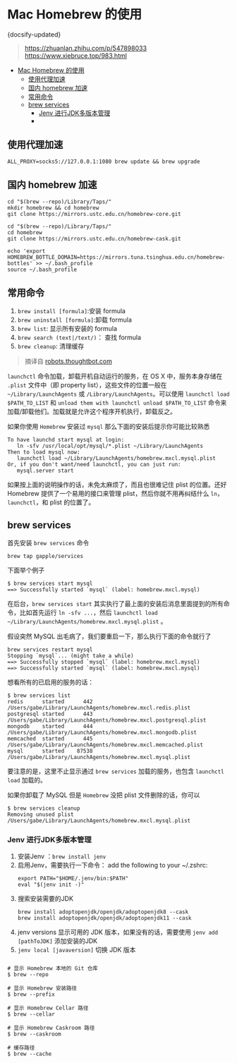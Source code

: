 # Mac Homebrew 的使用
{docsify-updated}

>https://zhuanlan.zhihu.com/p/547898033  
>https://www.xiebruce.top/983.html

- [Mac Homebrew 的使用](#mac-homebrew-的使用)
	- [使用代理加速](#使用代理加速)
	- [国内 homebrew 加速](#国内-homebrew-加速)
	- [常用命令](#常用命令)
	- [brew services](#brew-services)
		- [Jenv 进行JDK多版本管理](#jenv-进行jdk多版本管理)
		- [](#)

## 使用代理加速
`ALL_PROXY=socks5://127.0.0.1:1080 brew update && brew upgrade`

## 国内 homebrew 加速
```
cd "$(brew --repo)/Library/Taps/"
mkdir homebrew && cd homebrew
git clone https://mirrors.ustc.edu.cn/homebrew-core.git
```

```
cd "$(brew --repo)/Library/Taps/"
cd homebrew
git clone https://mirrors.ustc.edu.cn/homebrew-cask.git
```

```
echo 'export HOMEBREW_BOTTLE_DOMAIN=https://mirrors.tuna.tsinghua.edu.cn/homebrew-bottles' >> ~/.bash_profile
source ~/.bash_profile
```

## 常用命令
1. `brew install [formula]`:安装 formula
2. `brew uninstall [formula]`:卸载 formula
3. `brew list`: 显示所有安装的 formula
4. `brew search (text|/text/)`： 查找 formula
5. `brew cleanup`: 清理缓存

> 摘译自 [robots.thoughtbot.com](http://robots.thoughtbot.com/starting-and-stopping-background-services-with-homebrew)

`launchctl` 命令加载，卸载开机自动运行的服务，在 OS X 中，服务本身存储在 `.plist` 文件中（即 property list），这些文件的位置一般在 `~/Library/LaunchAgents` 或 `/Library/LaunchAgents`。可以使用 `launchctl load $PATH_TO_LIST` 和 `unload them with launchctl unload $PATH_TO_LIST` 命令来加载/卸载他们。加载就是允许这个程序开机执行，卸载反之。

如果你使用 `Homebrew` 安装过 `mysql` 那么下面的安装后提示你可能比较熟悉
 ```
To have launchd start mysql at login:
    ln -sfv /usr/local/opt/mysql/*.plist ~/Library/LaunchAgents
Then to load mysql now:
    launchctl load ~/Library/LaunchAgents/homebrew.mxcl.mysql.plist
Or, if you don't want/need launchctl, you can just run:
    mysql.server start
 ```
如果按上面的说明操作的话，未免太麻烦了，而且也很难记住 plist 的位置。还好 Homebrew 提供了一个易用的接口来管理 plist，然后你就不用再纠结什么 `ln`，`launchctl`，和 plist 的位置了。

## brew services
首先安装 `brew services` 命令
 ```
 brew tap gapple/services
 ```
下面举个例子
 ```
 $ brew services start mysql
==> Successfully started `mysql` (label: homebrew.mxcl.mysql)
 ```

在后台，`brew services start` 其实执行了最上面的安装后消息里面提到的所有命令，比如首先运行 `ln -sfv ...`，然后 `launchctl load ~/Library/LaunchAgents/homebrew.mxcl.mysql.plist` 。

假设突然 MySQL 出毛病了，我们要重启一下，那么执行下面的命令就行了
 ```
brew services restart mysql
Stopping `mysql`... (might take a while)
==> Successfully stopped `mysql` (label: homebrew.mxcl.mysql)
==> Successfully started `mysql` (label: homebrew.mxcl.mysql)
 ```

想看所有的已启用的服务的话：
 ```
 $ brew services list
redis      started      442 /Users/gabe/Library/LaunchAgents/homebrew.mxcl.redis.plist
postgresql started      443 /Users/gabe/Library/LaunchAgents/homebrew.mxcl.postgresql.plist
mongodb    started      444 /Users/gabe/Library/LaunchAgents/homebrew.mxcl.mongodb.plist
memcached  started      445 /Users/gabe/Library/LaunchAgents/homebrew.mxcl.memcached.plist
mysql      started    87538 /Users/gabe/Library/LaunchAgents/homebrew.mxcl.mysql.plist
 ```

要注意的是，这里不止显示通过 `brew services` 加载的服务，也包含 `launchctl load` 加载的。

如果你卸载了 MySQL 但是 `Homebrew` 没把 plist 文件删除的话，你可以
 ```
$ brew services cleanup
Removing unused plist /Users/gabe/Library/LaunchAgents/homebrew.mxcl.mysql.plist
 ```

### Jenv 进行JDK多版本管理
1. 安装Jenv ：`brew install jenv`
2. 启用Jenv，需要执行一下命令： add the following to your ~/.zshrc:
	```
	export PATH="$HOME/.jenv/bin:$PATH"
	eval "$(jenv init -)"
	```
3. 搜索安装需要的JDK
   ```
   brew install adoptopenjdk/openjdk/adoptopenjdk8 --cask
   brew install adoptopenjdk/openjdk/adoptopenjdk11 --cask
   ```
4. jenv versions 显示可用的 JDK 版本，如果没有的话，需要使用 `jenv add [pathToJDK]` 添加安装的JDK
5. `jenv local [javaversion]` 切换 JDK 版本


### 
```
# 显示 Homebrew 本地的 Git 仓库
$ brew --repo

# 显示 Homebrew 安装路径
$ brew --prefix

# 显示 Homebrew Cellar 路径
$ brew --cellar

# 显示 Homebrew Caskroom 路径
$ brew --caskroom

# 缓存路径
$ brew --cache
```